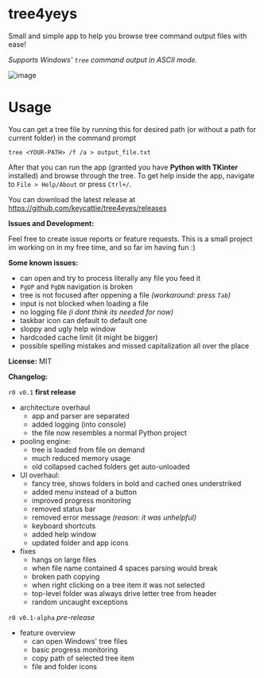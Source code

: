 # tree4yeys

Small and simple app to help you browse tree command output files with ease!

*Supports Windows' `tree` command output in ASCII mode.* 

![image](https://user-images.githubusercontent.com/77988565/134831293-d8a7cff1-f6cd-413f-9692-005fe3f2735d.png)

# Usage

You can get a tree file by running this for desired path (or without a path for current folder) in the command prompt

    tree <YOUR-PATH> /f /a > output_file.txt

After that you can run the app (granted you have **Python with TKinter** installed) and browse through the tree.
To get help inside the app, navigate to `File > Help/About` or press `Ctrl+/`.

You can download the latest release at https://github.com/keycattie/tree4eyes/releases

**Issues and Development:**

Feel free to create issue reports or feature requests. This is a small project im working on in my free time, and so far im having fun :)

**Some known issues:**
- can open and try to process literally any file you feed it
- `PgUP` and `PgDN` navigation is broken
- tree is not focused after oppening a file *(workaround: press `Tab`)*
- input is not blocked when loading a file
- no logging file *(i dont think its needed for now)* 
- taskbar icon can default to default one
- sloppy and ugly help window
- hardcoded cache limit (it might be bigger)
- possible spelling mistakes and missed capitalization all over the place

**License:** MIT

**Changelog:**

`r0 v0.1` **first release**
- architecture overhaul
    - app and parser are separated
    - added logging (into console)
    - the file now resembles a normal Python project
- pooling engine:
    - tree is loaded from file on demand
    - much reduced memory usage
    - old collapsed cached folders get auto-unloaded  
- UI overhaul:
    - fancy tree, shows folders in bold and cached ones understriked
    - added menu instead of a button
    - improved progress monitoring
    - removed status bar
    - removed error message *(reason: it was unhelpful)*
    - keyboard shortcuts
    - added help window
    - updated folder and app icons
- fixes
    - hangs on large files
    - when file name contained 4 spaces parsing would break
    - broken path copying
    - when right clicking on a tree item it was not selected
    - top-level folder was always drive letter tree from header
    - random uncaught exceptions

`r0 v0.1-alpha` *pre-release*
- feature overview
    - can open Windows' tree files
    - basic progress monitoring
    - copy path of selected tree item
    - file and folder icons



